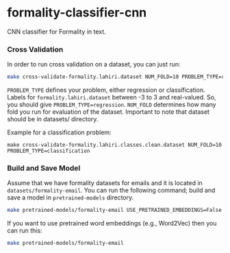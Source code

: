 # formality-classifier-cnn
CNN classifier for Formality in text.


### Cross Validation

In order to run cross validation on a dataset, you can just run:

```bash
make cross-validate-formality.lahiri.dataset NUM_FOLD=10 PROBLEM_TYPE=regression
```

`PROBLEM_TYPE` defines your problem, either regression or classification. Labels for `formality.lahiri.dataset` between -3 to 3 and real-valued. So, you should give `PROBLEM_TYPE=regression`.
`NUM_FOLD` determines how many fold you run for evaluation of the dataset. Important to note that dataset should be in datasets/ directory.

Example for a classification problem:

```
make cross-validate-formality.lahiri.classes.clean.dataset NUM_FOLD=10 PROBLEM_TYPE=classification
```

### Build and Save Model

Assume that we have formality datasets for emails and it is located in `datasets/formality-email`. You can run the following command; build and save a model in `pretrained-models` directory.

```bash
make pretrained-models/formality-email USE_PRETRAINED_EMBEDDINGS=False
```

If you want to use pretrained word embeddings (e.g., Word2Vec) then you can run this:

```bash
make pretrained-models/formality-email
```

